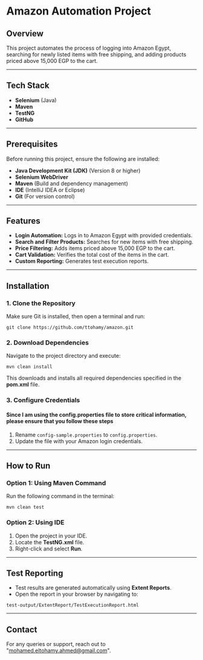 # Amazon Automation Project

## Overview
This project automates the process of logging into Amazon Egypt, searching for newly listed items with free shipping, and adding products priced above 15,000 EGP to the cart.

---

## Tech Stack
- **Selenium** (Java)
- **Maven**
- **TestNG**
- **GitHub**

---

## Prerequisites
Before running this project, ensure the following are installed:
- **Java Development Kit (JDK)** (Version 8 or higher)
- **Selenium WebDriver**
- **Maven** (Build and dependency management)
- **IDE** (IntelliJ IDEA or Eclipse)
- **Git** (For version control)

---

## Features
- **Login Automation:** Logs in to Amazon Egypt with provided credentials.
- **Search and Filter Products:** Searches for new items with free shipping.
- **Price Filtering:** Adds items priced above 15,000 EGP to the cart.
- **Cart Validation:** Verifies the total cost of the items in the cart.
- **Custom Reporting:** Generates test execution reports.

---

## Installation
### 1. Clone the Repository
Make sure Git is installed, then open a terminal and run:
```
git clone https://github.com/ttohamy/amazon.git
```

### 2. Download Dependencies
Navigate to the project directory and execute:
```
mvn clean install
```
This downloads and installs all required dependencies specified in the **pom.xml** file.

### 3. Configure Credentials 
#### Since I am using the config.properties file to store critical information, please ensure that you follow these steps
1. Rename `config-sample.properties` to `config.properties`.
2. Update the file with your Amazon login credentials.

---

## How to Run
### Option 1: Using Maven Command
Run the following command in the terminal:
```
mvn clean test
```

### Option 2: Using IDE
1. Open the project in your IDE.
2. Locate the **TestNG.xml** file.
3. Right-click and select **Run**.

---

## Test Reporting
- Test results are generated automatically using **Extent Reports**.
- Open the report in your browser by navigating to:
```
test-output/ExtentReport/TestExecutionReport.html
```

---

## Contact
For any queries or support, reach out to "mohamed.eltohamy.ahmed@gmail.com".

